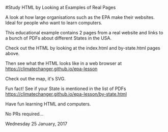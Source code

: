 #Study HTML by Looking at Examples of Real Pages

A look at how large organisations such as the EPA make their websites. Ideal for people who want to learn computers.

This educational example contains 2 pages from a real website and links to a bunch of PDFs about different States in the USA.

Check out the HTML by looking at the index.html and by-state.html pages above.

Then see what the HTML looks like in a web browser at https://climatechanger.github.io/epa-lesson

Check out the map, it's SVG.

Fun fact! See if your State is mentioned in the list of PDFs https://climatechanger.github.io/epa-lesson/by-state.html

Have fun learning HTML and computers.

No PRs required...

Wednesday 25 January, 2017
